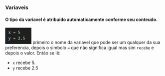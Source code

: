 ### Variaveis
#### O tipo da variavel é atribuido automaticamente conforme seu conteudo.
![Variaveis](https://github.com/elijhonathan/DocumentandoPython/blob/main/Arquivos/VariaveisSimples.jpg)
primeiro o nome da variavel que pode ser um qualquer da sua preferencia, depois o simbolo `=` que não significa igual mas sim `recebe` e depois o valor.
Então se lê:
- `x` recebe 5.
- `y` recebe 2.5